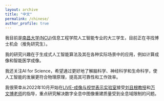 ```yaml
---
layout: archive
title: "中文"
permalink: /chinese/
author_profile: true
---
```


我目前是[南昌大学(NCU)](https://www.ncu.edu.cn/)信息工程学院人工智能专业的大三学生，目前正在寻找博士机会（推免研究生）。

我的研究兴趣在于生成式人工智能算法及其在各种实际场景中的应用，例如计算成像和智能医学成像。

我还关注AI for Science，希望通过更好地了解脑科学、神经科学和生命科学，使人工智能的发展更符合物理原理，提高其可靠性和工作效率。

我很荣幸从2022年10月开始在[LIVE-成像与视觉表示实验室](https://www.labxing.com/lab/1018/home)接受[刘且根教授](https://github.com/yqx7150/yqx7150.github.com)和[万文博老师](https://teacher.ncu.edu.cn/publish/wanwenbo/)的指导，重点研究解决数字全息中图像重建质量受到全息域限制的问题。
